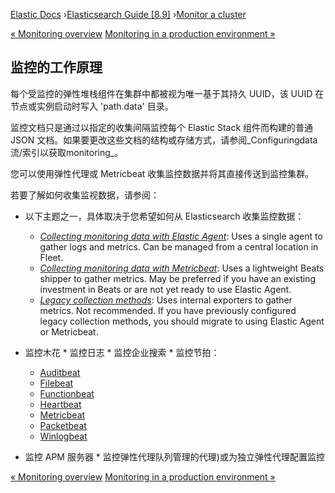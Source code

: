 

[Elastic Docs](/guide/) ›[Elasticsearch Guide [8.9]](index.md) ›[Monitor a
cluster](monitor-elasticsearch-cluster.md)

[« Monitoring overview](monitoring-overview.md) [Monitoring in a production
environment »](monitoring-production.md)

## 监控的工作原理

每个受监控的弹性堆栈组件在集群中都被视为唯一基于其持久 UUID，该 UUID 在节点或实例启动时写入 'path.data' 目录。

监控文档只是通过以指定的收集间隔监控每个 Elastic Stack 组件而构建的普通 JSON 文档。如果要更改这些文档的结构或存储方式，请参阅_Configuringdata流/索引以获取monitoring_。

您可以使用弹性代理或 Metricbeat 收集监控数据并将其直接传送到监控集群。

若要了解如何收集监视数据，请参阅：

* 以下主题之一，具体取决于您希望如何从 Elasticsearch 收集监控数据：

    * [_Collecting monitoring data with Elastic Agent_](configuring-elastic-agent.html "Collecting Elasticsearch monitoring data with Elastic Agent"): Uses a single agent to gather logs and metrics. Can be managed from a central location in Fleet. 
    * [_Collecting monitoring data with Metricbeat_](configuring-metricbeat.html "Collecting Elasticsearch monitoring data with Metricbeat"): Uses a lightweight Beats shipper to gather metrics. May be preferred if you have an existing investment in Beats or are not yet ready to use Elastic Agent. 
    * [_Legacy collection methods_](collecting-monitoring-data.html "Collecting monitoring data using legacy collectors"): Uses internal exporters to gather metrics. Not recommended. If you have previously configured legacy collection methods, you should migrate to using Elastic Agent or Metricbeat. 

* 监控木花 * 监控日志 * 监控企业搜索 * 监控节拍：

    * [Auditbeat](/guide/en/beats/auditbeat/8.9/monitoring.html)
    * [Filebeat](/guide/en/beats/filebeat/8.9/monitoring.html)
    * [Functionbeat](/guide/en/beats/functionbeat/8.9/monitoring.html)
    * [Heartbeat](/guide/en/beats/heartbeat/8.9/monitoring.html)
    * [Metricbeat](/guide/en/beats/metricbeat/8.9/monitoring.html)
    * [Packetbeat](/guide/en/beats/packetbeat/8.9/monitoring.html)
    * [Winlogbeat](/guide/en/beats/winlogbeat/8.9/monitoring.html)

* 监控 APM 服务器 * 监控弹性代理队列管理的代理)或为独立弹性代理配置监控

[« Monitoring overview](monitoring-overview.md) [Monitoring in a production
environment »](monitoring-production.md)
